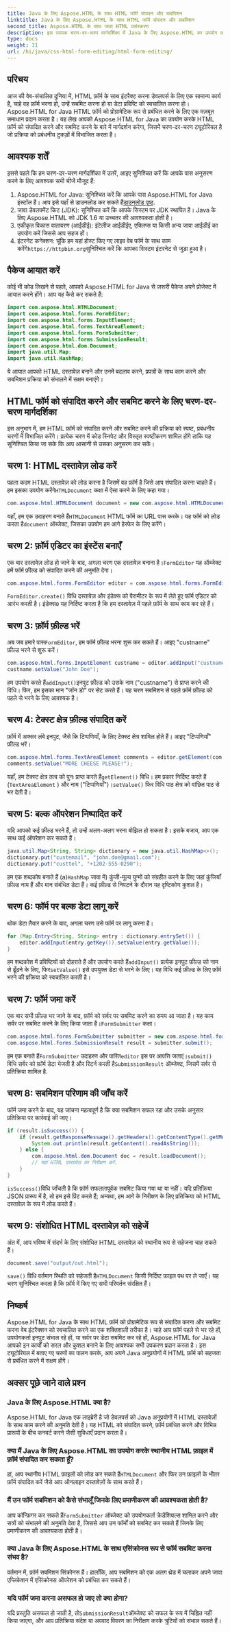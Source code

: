 ```yaml
---
title: Java के लिए Aspose.HTML के साथ HTML फॉर्म संपादन और सबमिशन
linktitle: Java के लिए Aspose.HTML के साथ HTML फॉर्म संपादन और सबमिशन
second_title: Aspose.HTML के साथ जावा HTML प्रसंस्करण
description: इस व्यापक चरण-दर-चरण मार्गदर्शिका में Java के लिए Aspose.HTML का उपयोग करके HTML फ़ॉर्म को प्रोग्रामेटिक रूप से संपादित और सबमिट करना सीखें।
type: docs
weight: 11
url: /hi/java/css-html-form-editing/html-form-editing/
---
```

## परिचय
आज की वेब-संचालित दुनिया में, HTML फ़ॉर्म के साथ इंटरैक्ट करना डेवलपर्स के लिए एक सामान्य कार्य है, चाहे वह फ़ॉर्म भरना हो, उन्हें सबमिट करना हो या डेटा प्रविष्टि को स्वचालित करना हो। Aspose.HTML for Java HTML फ़ॉर्म को प्रोग्रामेटिक रूप से प्रबंधित करने के लिए एक मज़बूत समाधान प्रदान करता है। यह लेख आपको Aspose.HTML for Java का उपयोग करके HTML फ़ॉर्म को संपादित करने और सबमिट करने के बारे में मार्गदर्शन करेगा, जिसमें चरण-दर-चरण ट्यूटोरियल है जो प्रक्रिया को प्रबंधनीय टुकड़ों में विभाजित करता है।
## आवश्यक शर्तें
इससे पहले कि हम चरण-दर-चरण मार्गदर्शिका में उतरें, आइए सुनिश्चित करें कि आपके पास अनुसरण करने के लिए आवश्यक सभी चीजें मौजूद हैं:
1. Aspose.HTML for Java: सुनिश्चित करें कि आपके पास Aspose.HTML for Java इंस्टॉल है। आप इसे यहाँ से डाउनलोड कर सकते हैं[डाउनलोड पृष्ठ](https://releases.aspose.com/html/java/).
2. जावा डेवलपमेंट किट (JDK): सुनिश्चित करें कि आपके सिस्टम पर JDK स्थापित है। Java के लिए Aspose.HTML को JDK 1.6 या उच्चतर की आवश्यकता होती है।
3. एकीकृत विकास वातावरण (आईडीई): इंटेलीज आईडीईए, एक्लिप्स या किसी अन्य जावा आईडीई का उपयोग करें जिससे आप सहज हों।
4.  इंटरनेट कनेक्शन: चूंकि हम यहां होस्ट किए गए लाइव वेब फॉर्म के साथ काम करेंगे`https://httpbin.org`सुनिश्चित करें कि आपका सिस्टम इंटरनेट से जुड़ा हुआ है।
## पैकेज आयात करें
कोई भी कोड लिखने से पहले, आपको Aspose.HTML for Java से ज़रूरी पैकेज अपने प्रोजेक्ट में आयात करने होंगे। आप यह कैसे कर सकते हैं:
```java
import com.aspose.html.HTMLDocument;
import com.aspose.html.forms.FormEditor;
import com.aspose.html.forms.InputElement;
import com.aspose.html.forms.TextAreaElement;
import com.aspose.html.forms.FormSubmitter;
import com.aspose.html.forms.SubmissionResult;
import com.aspose.html.dom.Document;
import java.util.Map;
import java.util.HashMap;
```
ये आयात आपको HTML दस्तावेज़ बनाने और उनमें बदलाव करने, प्रपत्रों के साथ काम करने और सबमिशन प्रक्रिया को संभालने में सक्षम बनाएंगे।
## HTML फॉर्म को संपादित करने और सबमिट करने के लिए चरण-दर-चरण मार्गदर्शिका
इस अनुभाग में, हम HTML फ़ॉर्म को संपादित करने और सबमिट करने की प्रक्रिया को स्पष्ट, प्रबंधनीय चरणों में विभाजित करेंगे। प्रत्येक चरण में कोड स्निपेट और विस्तृत स्पष्टीकरण शामिल होंगे ताकि यह सुनिश्चित किया जा सके कि आप आसानी से उसका अनुसरण कर सकें।
## चरण 1: HTML दस्तावेज़ लोड करें
 पहला कदम HTML दस्तावेज़ को लोड करना है जिसमें वह फ़ॉर्म है जिसे आप संपादित करना चाहते हैं। हम इसका उपयोग करेंगे`HTMLDocument` कक्षा में ऐसा करने के लिए कहा गया।
```java
com.aspose.html.HTMLDocument document = new com.aspose.html.HTMLDocument("https://httpbin.org/forms/post");
```
यहाँ, हम एक उदाहरण बनाते हैं`HTMLDocument` HTML फॉर्म का URL पास करके। यह फॉर्म को लोड करता है`document` ऑब्जेक्ट, जिसका उपयोग हम आगे हेरफेर के लिए करेंगे।
## चरण 2: फ़ॉर्म एडिटर का इंस्टेंस बनाएँ
 एक बार दस्तावेज़ लोड हो जाने के बाद, अगला चरण एक दस्तावेज़ बनाना है।`FormEditor` यह ऑब्जेक्ट हमें फॉर्म फ़ील्ड को संपादित करने की अनुमति देगा।
```java
com.aspose.html.forms.FormEditor editor = com.aspose.html.forms.FormEditor.create(document, 0);
```
`FormEditor.create()` विधि दस्तावेज़ और इंडेक्स को पैरामीटर के रूप में लेते हुए फॉर्म एडिटर को आरंभ करती है। इंडेक्स`0` यह निर्दिष्ट करता है कि हम दस्तावेज़ में पहले फ़ॉर्म के साथ काम कर रहे हैं।
## चरण 3: फ़ॉर्म फ़ील्ड भरें
 अब जब हमारे पास`FormEditor`, हम फॉर्म फ़ील्ड भरना शुरू कर सकते हैं। आइए "custname" फ़ील्ड भरने से शुरू करें।
```java
com.aspose.html.forms.InputElement custname = editor.addInput("custname");
custname.setValue("John Doe");
```
 हम उपयोग करते हैं`addInput()`इनपुट फ़ील्ड को उसके नाम ("custname") से प्राप्त करने की विधि। फिर, हम इसका मान "जॉन डो" पर सेट करते हैं। यह चरण सबमिशन से पहले फ़ॉर्म फ़ील्ड को पहले से भरने के लिए आवश्यक है।
## चरण 4: टेक्स्ट क्षेत्र फ़ील्ड संपादित करें
फ़ॉर्म में अक्सर लंबे इनपुट, जैसे कि टिप्पणियाँ, के लिए टेक्स्ट क्षेत्र शामिल होते हैं। आइए "टिप्पणियाँ" फ़ील्ड भरें।
```java
com.aspose.html.forms.TextAreaElement comments = editor.getElement(com.aspose.html.forms.TextAreaElement.class, "comments");
comments.setValue("MORE CHEESE PLEASE!");
```
 यहाँ, हम टेक्स्ट क्षेत्र तत्व को पुनः प्राप्त करते हैं`getElement()` विधि। हम प्रकार निर्दिष्ट करते हैं (`TextAreaElement` ) और नाम ("टिप्पणियाँ")।`setValue()` फिर विधि पाठ क्षेत्र को वांछित पाठ से भर देती है।
## चरण 5: बल्क ऑपरेशन निष्पादित करें
यदि आपको कई फ़ील्ड भरने हैं, तो उन्हें अलग-अलग भरना बोझिल हो सकता है। इसके बजाय, आप एक साथ कई ऑपरेशन कर सकते हैं।
```java
java.util.Map<String, String> dictionary = new java.util.HashMap<>();
dictionary.put("custemail", "john.doe@gmail.com");
dictionary.put("custtel", "+1202-555-0290");
```
 हम एक शब्दकोष बनाते हैं (a)`HashMap` जावा में) कुंजी-मूल्य युग्मों को संग्रहीत करने के लिए जहां कुंजियाँ फ़ील्ड नाम हैं और मान संबंधित डेटा हैं। कई फ़ील्ड से निपटने के दौरान यह दृष्टिकोण कुशल है।
## चरण 6: फॉर्म पर बल्क डेटा लागू करें
थोक डेटा तैयार करने के बाद, अगला चरण उसे फॉर्म पर लागू करना है।
```java
for (Map.Entry<String, String> entry : dictionary.entrySet()) {
    editor.addInput(entry.getKey()).setValue(entry.getValue());
}
```
 हम शब्दकोश में प्रविष्टियों को दोहराते हैं और उपयोग करते हैं`addInput()` प्रत्येक इनपुट फ़ील्ड को नाम से ढूँढने के लिए, फिर`setValue()` इसे उपयुक्त डेटा से भरने के लिए। यह विधि कई फ़ील्ड के लिए फ़ॉर्म भरने की प्रक्रिया को स्वचालित करती है।
## चरण 7: फॉर्म जमा करें
 एक बार सभी फ़ील्ड भर जाने के बाद, फ़ॉर्म को सर्वर पर सबमिट करने का समय आ जाता है। यह काम सर्वर पर सबमिट करने के लिए किया जाता है।`FormSubmitter` कक्षा।
```java
com.aspose.html.forms.FormSubmitter submitter = new com.aspose.html.forms.FormSubmitter(editor);
com.aspose.html.forms.SubmissionResult result = submitter.submit();
```
 हम एक बनाते हैं`FormSubmitter` उदाहरण और पारित`editor` इस पर आपत्ति जताएं।`submit()` विधि सर्वर को फ़ॉर्म डेटा भेजती है और रिटर्न करती है`SubmissionResult` ऑब्जेक्ट, जिसमें सर्वर से प्रतिक्रिया शामिल है.
## चरण 8: सबमिशन परिणाम की जाँच करें
फॉर्म जमा करने के बाद, यह जांचना महत्वपूर्ण है कि क्या सबमिशन सफल रहा और उसके अनुसार प्रतिक्रिया पर कार्रवाई की जाए।
```java
if (result.isSuccess()) {
    if (result.getResponseMessage().getHeaders().getContentType().getMediaType().equals("application/json")) {
        System.out.println(result.getContent().readAsString());
    } else {
        com.aspose.html.dom.Document doc = result.loadDocument();
        // यहां HTML दस्तावेज़ का निरीक्षण करें.
    }
}
```
`isSuccess()`विधि जाँचती है कि फ़ॉर्म सफलतापूर्वक सबमिट किया गया था या नहीं। यदि प्रतिक्रिया JSON प्रारूप में है, तो हम इसे प्रिंट करते हैं; अन्यथा, हम आगे के निरीक्षण के लिए प्रतिक्रिया को HTML दस्तावेज़ के रूप में लोड करते हैं।
## चरण 9: संशोधित HTML दस्तावेज़ को सहेजें
अंत में, आप भविष्य में संदर्भ के लिए संशोधित HTML दस्तावेज़ को स्थानीय रूप से सहेजना चाह सकते हैं।
```java
document.save("output/out.html");
```
`save()` विधि वर्तमान स्थिति को सहेजती है`HTMLDocument` किसी निर्दिष्ट फ़ाइल पथ पर ले जाएँ। यह चरण सुनिश्चित करता है कि फ़ॉर्म में किए गए सभी परिवर्तन संरक्षित हैं।
## निष्कर्ष
Aspose.HTML for Java के साथ HTML फ़ॉर्म को प्रोग्रामेटिक रूप से संपादित करना और सबमिट करना वेब इंटरैक्शन को स्वचालित करने का एक शक्तिशाली तरीका है। चाहे आप फ़ॉर्म पहले से भर रहे हों, उपयोगकर्ता इनपुट संभाल रहे हों, या सर्वर पर डेटा सबमिट कर रहे हों, Aspose.HTML for Java आपको इन कार्यों को सरल और कुशल बनाने के लिए आवश्यक सभी उपकरण प्रदान करता है। इस ट्यूटोरियल में बताए गए चरणों का पालन करके, आप अपने Java अनुप्रयोगों में HTML फ़ॉर्म को सहजता से प्रबंधित करने में सक्षम होंगे।
## अक्सर पूछे जाने वाले प्रश्न
### Java के लिए Aspose.HTML क्या है?
Aspose.HTML for Java एक लाइब्रेरी है जो डेवलपर्स को Java अनुप्रयोगों में HTML दस्तावेज़ों के साथ काम करने की अनुमति देती है। यह HTML को संपादित करने, फ़ॉर्म प्रबंधित करने और विभिन्न प्रारूपों के बीच कनवर्ट करने जैसी सुविधाएँ प्रदान करता है।
### क्या मैं Java के लिए Aspose.HTML का उपयोग करके स्थानीय HTML फ़ाइल में फ़ॉर्म संपादित कर सकता हूँ?
 हां, आप स्थानीय HTML फ़ाइलों को लोड कर सकते हैं`HTMLDocument` और फिर उन फ़ाइलों के भीतर फ़ॉर्म संपादित करें जैसे आप ऑनलाइन दस्तावेज़ों के साथ करते हैं।
### मैं उन फॉर्म सबमिशन को कैसे संभालूँ जिनके लिए प्रमाणीकरण की आवश्यकता होती है?
 आप कॉन्फ़िगर कर सकते हैं`FormSubmitter` ऑब्जेक्ट को उपयोगकर्ता क्रेडेंशियल्स शामिल करने और सत्रों को संभालने की अनुमति देता है, जिससे आप उन फॉर्मों को सबमिट कर सकते हैं जिनके लिए प्रमाणीकरण की आवश्यकता होती है।
### क्या Java के लिए Aspose.HTML के साथ एसिंक्रोनस रूप से फॉर्म सबमिट करना संभव है?
वर्तमान में, फ़ॉर्म सबमिशन सिंक्रोनस हैं। हालाँकि, आप सबमिशन को एक अलग थ्रेड में चलाकर अपने जावा एप्लिकेशन में एसिंक्रोनस ऑपरेशन को प्रबंधित कर सकते हैं।
### यदि फॉर्म जमा करना असफल हो जाए तो क्या होगा?
 यदि प्रस्तुति असफल हो जाती है, तो`SubmissionResult`ऑब्जेक्ट को सफल के रूप में चिह्नित नहीं किया जाएगा, और आप प्रतिक्रिया संदेश या अपवाद विवरण का निरीक्षण करके त्रुटियों को संभाल सकते हैं।